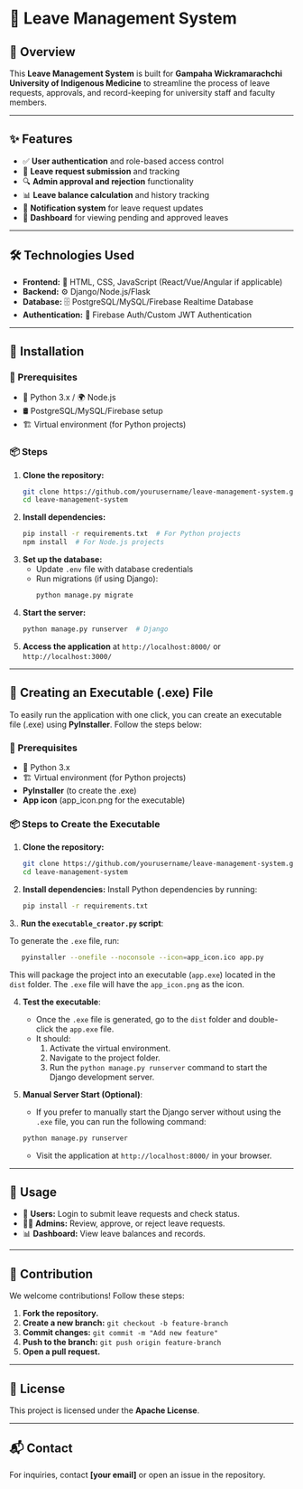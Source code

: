 # 🌿 Leave Management System

## 📌 Overview
This **Leave Management System** is built for **Gampaha Wickramarachchi University of Indigenous Medicine** to streamline the process of leave requests, approvals, and record-keeping for university staff and faculty members.

---

## ✨ Features
- ✅ **User authentication** and role-based access control
- 📝 **Leave request submission** and tracking
- 🔍 **Admin approval and rejection** functionality
- 📊 **Leave balance calculation** and history tracking
- 🔔 **Notification system** for leave request updates
- 📅 **Dashboard** for viewing pending and approved leaves

---

## 🛠 Technologies Used
- **Frontend:** 🎨 HTML, CSS, JavaScript (React/Vue/Angular if applicable)
- **Backend:** ⚙️ Django/Node.js/Flask
- **Database:** 🗄️ PostgreSQL/MySQL/Firebase Realtime Database
- **Authentication:** 🔐 Firebase Auth/Custom JWT Authentication

---

## 🚀 Installation
### 📌 Prerequisites
- 🐍 Python 3.x / 🌍 Node.js
- 🛢️ PostgreSQL/MySQL/Firebase setup
- 🏗️ Virtual environment (for Python projects)

### 📦 Steps
1. **Clone the repository:**
   ```sh
   git clone https://github.com/yourusername/leave-management-system.git
   cd leave-management-system
   ```
2. **Install dependencies:**
   ```sh
   pip install -r requirements.txt  # For Python projects
   npm install  # For Node.js projects
   ```
3. **Set up the database:**
   - Update `.env` file with database credentials
   - Run migrations (if using Django):
     ```sh
     python manage.py migrate
     ```
4. **Start the server:**
   ```sh
   python manage.py runserver  # Django
   ```
5. **Access the application** at `http://localhost:8000/` or `http://localhost:3000/`

---

## 🚀 Creating an Executable (.exe) File

To easily run the application with one click, you can create an executable file (.exe) using **PyInstaller**. Follow the steps below:

### 📌 Prerequisites
- 🐍 Python 3.x
- 🏗️ Virtual environment (for Python projects)
- **PyInstaller** (to create the .exe)
- **App icon** (app_icon.png for the executable)

### 📦 Steps to Create the Executable

1. **Clone the repository:**
   ```sh
   git clone https://github.com/yourusername/leave-management-system.git
   cd leave-management-system
   ```

2. **Install dependencies:**
   Install Python dependencies by running:
   ```sh
   pip install -r requirements.txt
   ```

3.. **Run the `executable_creator.py` script**:
   
   To generate the `.exe` file, run:
   ```sh
      pyinstaller --onefile --noconsole --icon=app_icon.ico app.py
   ```

   This will package the project into an executable (`app.exe`) located in the `dist` folder. The `.exe` file will have the `app_icon.png` as the icon.

4. **Test the executable**:
   - Once the `.exe` file is generated, go to the `dist` folder and double-click the `app.exe` file.
   - It should:
     1. Activate the virtual environment.
     2. Navigate to the project folder.
     3. Run the `python manage.py runserver` command to start the Django development server.

5. **Manual Server Start (Optional)**:
   - If you prefer to manually start the Django server without using the `.exe` file, you can run the following command:
   ```sh
   python manage.py runserver
   ```

   - Visit the application at `http://localhost:8000/` in your browser.

---

## 📖 Usage
- 👤 **Users:** Login to submit leave requests and check status.
- 👨‍💼 **Admins:** Review, approve, or reject leave requests.
- 📊 **Dashboard:** View leave balances and records.

---

## 🤝 Contribution
We welcome contributions! Follow these steps:
1. **Fork the repository.**
2. **Create a new branch:** `git checkout -b feature-branch`
3. **Commit changes:** `git commit -m "Add new feature"`
4. **Push to the branch:** `git push origin feature-branch`
5. **Open a pull request.**

---

## 📜 License
This project is licensed under the **Apache License**.

---

## 📬 Contact
For inquiries, contact **[your email]** or open an issue in the repository.

